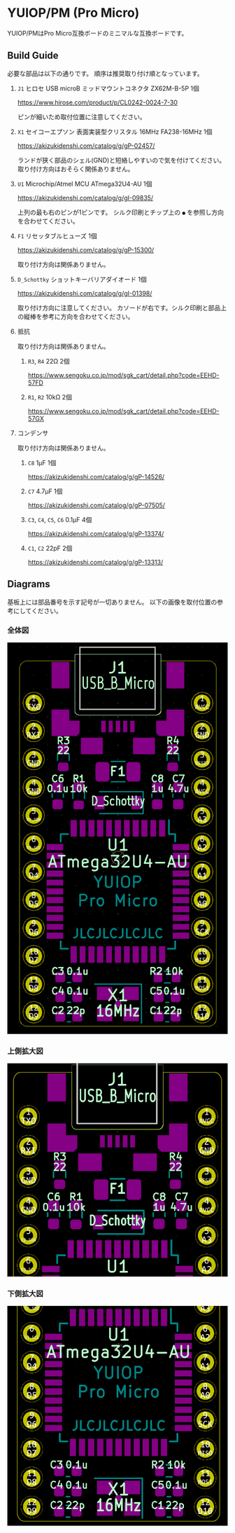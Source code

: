 # YUIOP/PM (Pro Micro)

YUIOP/PMはPro Micro互換ボードのミニマルな互換ボードです。

## Build Guide

必要な部品は以下の通りです。
順序は推奨取り付け順となっています。

1. `J1` ヒロセ USB microB ミッドマウントコネクタ ZX62M-B-5P 1個

    <https://www.hirose.com/product/p/CL0242-0024-7-30>

    ピンが細いため取付位置に注意してください。

2. `X1` セイコーエプソン 表面実装型クリスタル 16MHz FA238-16MHz 1個

    <https://akizukidenshi.com/catalog/g/gP-02457/>

    ランドが狭く部品のシェル(GND)と短絡しやすいので気を付けてください。
    取り付け方向はおそらく関係ありません。

3. `U1` Microchip/Atmel MCU ATmega32U4-AU 1個

    <https://akizukidenshi.com/catalog/g/gI-09835/>

    上列の最も右のピンが1ピンです。
    シルク印刷とチップ上の `●` を参照し方向を合わせてください。

4. `F1` リセッタブルヒューズ 1個

    <https://akizukidenshi.com/catalog/g/gP-15300/>

    取り付け方向は関係ありません。

5. `D_Schottky` ショットキーバリアダイオード 1個

    <https://akizukidenshi.com/catalog/g/gI-01398/>

    取り付け方向に注意してください。
    カソードが右です。シルク印刷と部品上の縦棒を参考に方向を合わせてください。

6. 抵抗

    取り付け方向は関係ありません。

    1. `R3`, `R4` 22Ω 2個

        <https://www.sengoku.co.jp/mod/sgk_cart/detail.php?code=EEHD-57FD>

    2. `R1`, `R2` 10kΩ 2個

        <https://www.sengoku.co.jp/mod/sgk_cart/detail.php?code=EEHD-57GX>

7. コンデンサ

    取り付け方向は関係ありません。

    1. `C8` 1μF 1個

        <https://akizukidenshi.com/catalog/g/gP-14526/>

    2. `C7` 4.7μF 1個

        <https://akizukidenshi.com/catalog/g/gP-07505/>

    3. `C3`, `C4`, `C5`, `C6` 0.1μF 4個

        <https://akizukidenshi.com/catalog/g/gP-13374/>

    4. `C1`, `C2` 22pF 2個

        <https://akizukidenshi.com/catalog/g/gP-13313/>

## Diagrams

基板上には部品番号を示す記号が一切ありません。
以下の画像を取付位置の参考にしてください。

### 全体図

![全体図](yuiopPM001.png)

### 上側拡大図

![上側拡大図](yuiopPM002.png)

### 下側拡大図

![下側拡大図](yuiopPM003.png)
